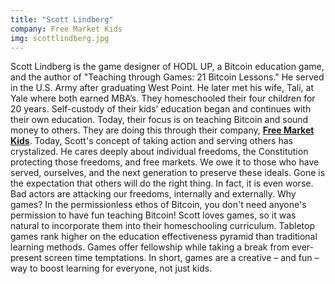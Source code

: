 ```yaml
---
title: "Scott Lindberg"
company: Free Market Kids
img: scottlindberg.jpg
---
```


Scott Lindberg is the game designer of HODL UP, a Bitcoin education game, and the author of "Teaching through Games: 21 Bitcoin Lessons." He served in the U.S. Army after graduating West Point.  He later met his wife, Tali, at Yale where both earned MBA’s.  They homeschooled their four children for 20 years.  Self-custody of their kids’ education began and continues with their own education.  Today, their focus is on teaching Bitcoin and sound money to others.  They are doing this through their company, [**Free Market Kids**](https://www.freemarketkids.com). Today, Scott's concept of taking action and serving others has crystalized.  He cares deeply about individual freedoms, the Constitution protecting those freedoms, and free markets.  We owe it to those who have served, ourselves, and the next generation to preserve these ideals.  Gone is the expectation that others will do the right thing.  In fact, it is even worse.  Bad actors are attacking our freedoms, internally and externally. Why games?  In the permissionless ethos of Bitcoin, you don't need anyone's permission to have fun teaching Bitcoin!  Scott loves games, so it was natural to incorporate them into their homeschooling curriculum.  Tabletop games rank higher on the education effectiveness pyramid than traditional learning methods.  Games offer fellowship while taking a break from ever-present screen time temptations.  In short, games are a creative – and fun – way to boost learning for everyone, not just kids.